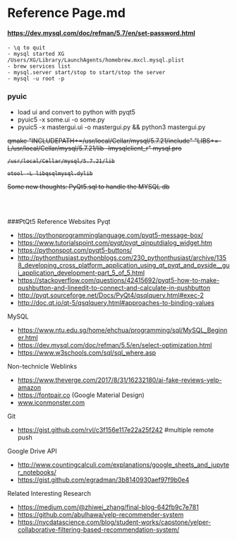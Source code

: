 # Reference Page.md

#### https://dev.mysql.com/doc/refman/5.7/en/set-password.html
~~~ 
- \q to quit
- mysql started XG   /Users/XG/Library/LaunchAgents/homebrew.mxcl.mysql.plist
- brew services list
- mysql.server start/stop to start/stop the server
- mysql -u root -p
~~~





### pyuic
- load ui and convert to python with pyqt5
- pyuic5 -x some.ui -o some.py
- pyuic5 -x mastergui.ui -o mastergui.py && python3 mastergui.py 

<del> 
    qmake "INCLUDEPATH+=/usr/local/Cellar/mysql/5.7.21/include" "LIBS+=-L/usr/local/Cellar/mysql/5.7.21/lib -lmysqlclient_r" mysql.pro
    
    /usr/local/Cellar/mysql/5.7.21/lib

    otool -L libqsqlmysql.dylib

</del>


<del> Some new thoughts: PyQt5.sql to handle the MYSQL db </del>

     
<br> <br>

###PtQt5 Reference Websites
Pyqt
- https://pythonprogramminglanguage.com/pyqt5-message-box/
- https://www.tutorialspoint.com/pyqt/pyqt_qinputdialog_widget.htm
- https://pythonspot.com/pyqt5-buttons/
- http://pythonthusiast.pythonblogs.com/230_pythonthusiast/archive/1358_developing_cross_platform_application_using_qt_pyqt_and_pyside__gui_application_development-part_5_of_5.html
- https://stackoverflow.com/questions/42415692/pyqt5-how-to-make-pushbutton-and-lineedit-to-connect-and-calculate-in-pushbutton
- http://pyqt.sourceforge.net/Docs/PyQt4/qsqlquery.html#exec-2
- http://doc.qt.io/qt-5/qsqlquery.html#approaches-to-binding-values

MySQL
- https://www.ntu.edu.sg/home/ehchua/programming/sql/MySQL_Beginner.html
- https://dev.mysql.com/doc/refman/5.5/en/select-optimization.html
- https://www.w3schools.com/sql/sql_where.asp

Non-technicle Weblinks
- https://www.theverge.com/2017/8/31/16232180/ai-fake-reviews-yelp-amazon
- https://fontpair.co (Google Material Design)
- www.iconmonster.com

Git
- https://gist.github.com/rvl/c3f156e117e22a25f242 #multiple remote push

Google Drive API
- http://www.countingcalculi.com/explanations/google_sheets_and_jupyter_notebooks/
- https://gist.github.com/egradman/3b8140930aef97f9b0e4

Related Interesting Research
- https://medium.com/@zhiwei_zhang/final-blog-642fb9c7e781
- https://github.com/abulhawa/yelp-recommender-system
- https://nycdatascience.com/blog/student-works/capstone/yelper-collaborative-filtering-based-recommendation-system/






